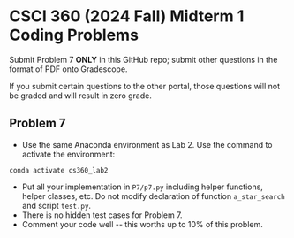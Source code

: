 # CSCI 360 (2024 Fall) Midterm 1 Coding Problems

Submit Problem 7 **ONLY** in this GitHub repo; submit other questions in the format of PDF onto Gradescope. 

If you submit certain questions to the other portal, those questions will not be graded and will result in zero grade.

## Problem 7
- Use the same Anaconda environment as Lab 2. Use the command to activate the environment:
```
conda activate cs360_lab2
```
- Put all your implementation in `P7/p7.py` including helper functions, helper classes, etc. Do not modify declaration of function `a_star_search` and script `test.py`.
- There is no hidden test cases for Problem 7. 
- Comment your code well -- this worths up to 10% of this problem.